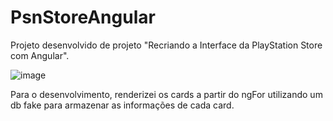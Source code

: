 # PsnStoreAngular

Projeto desenvolvido de projeto "Recriando a Interface da PlayStation Store com Angular".

![image](https://github.com/LucBecker/psn-store-angular/assets/108952468/402009f2-1243-4de5-99db-3994c438570e)

Para o desenvolvimento, renderizei os cards a partir do ngFor utilizando um db fake para armazenar as informações de cada card.
